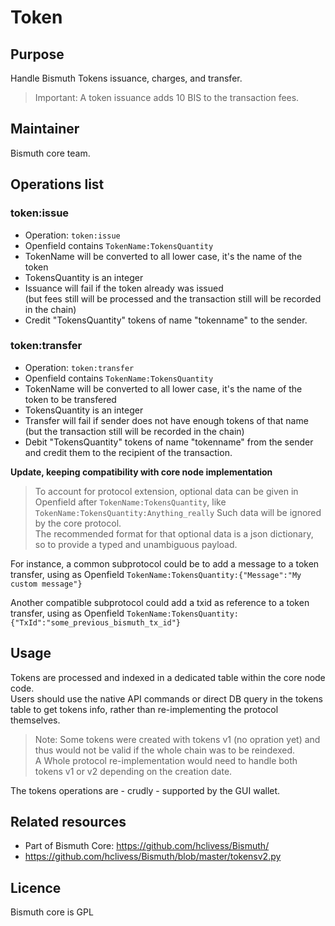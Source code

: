 # Token


## Purpose

Handle Bismuth Tokens issuance, charges, and transfer.

> Important: A token issuance adds 10 BIS to the transaction fees.

## Maintainer

Bismuth core team.

## Operations list

### token:issue

- Operation: `token:issue`
- Openfield contains `TokenName:TokensQuantity`
- TokenName will be converted to all lower case, it's the name of the token
- TokensQuantity is an integer
- Issuance will fail if the token already was issued  
  (but fees still will be processed and the transaction still will be recorded in the chain)
- Credit "TokensQuantity" tokens of name "tokenname" to the sender.

### token:transfer

- Operation: `token:transfer`
- Openfield contains `TokenName:TokensQuantity`
- TokenName will be converted to all lower case, it's the name of the token to be transfered
- TokensQuantity is an integer
- Transfer will fail if sender does not have enough tokens of that name  
  (but the transaction still will be recorded in the chain)
- Debit "TokensQuantity" tokens of name "tokenname" from the sender and credit them to the recipient of the transaction.

**Update, keeping compatibility with core node implementation**

> To account for protocol extension, optional data can be given in Openfield after `TokenName:TokensQuantity`, like `TokenName:TokensQuantity:Anything_really`
> Such data will be ignored by the core protocol.  
> The recommended format for that optional data is a json dictionary, so to provide a typed and unambiguous payload.

For instance, a common subprotocol could be to add a message to a token transfer, using as Openfield `TokenName:TokensQuantity:{"Message":"My custom message"}`  

Another compatible subprotocol could add a txid as reference to a token transfer, using as Openfield `TokenName:TokensQuantity:{"TxId":"some_previous_bismuth_tx_id"}`  

## Usage

Tokens are processed and indexed in a dedicated table within the core node code.  
Users should use the native API commands or direct DB query in the tokens table to get tokens info, rather than re-implementing the protocol themselves.

> Note: Some tokens were created with tokens v1 (no opration yet) and thus would not be valid if the whole chain was to be reindexed.  
A Whole protocol re-implementation would need to handle both tokens v1 or v2 depending on the creation date.

The tokens operations are - crudly - supported by the GUI wallet.

## Related resources

- Part of Bismuth Core: https://github.com/hclivess/Bismuth/
- https://github.com/hclivess/Bismuth/blob/master/tokensv2.py

## Licence

Bismuth core is GPL
